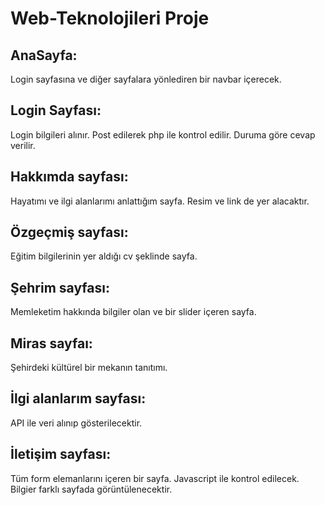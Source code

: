 # Web-Teknolojileri Proje

## AnaSayfa:
 Login sayfasına ve diğer sayfalara yönlediren bir navbar içerecek.

## Login Sayfası: 
Login bilgileri alınır. Post edilerek php ile kontrol edilir. Duruma göre cevap verilir.

## Hakkımda sayfası: 
Hayatımı ve ilgi alanlarımı anlattığım sayfa. Resim ve link de yer alacaktır.

## Özgeçmiş sayfası: 
Eğitim bilgilerinin yer aldığı cv şeklinde sayfa.

## Şehrim sayfası:
 Memleketim hakkında bilgiler olan ve bir slider içeren sayfa.

## Miras sayfaı: 
Şehirdeki kültürel bir mekanın tanıtımı.

## İlgi alanlarım sayfası:
API ile veri alınıp gösterilecektir.

## İletişim sayfası:
Tüm form elemanlarını içeren bir sayfa. Javascript ile kontrol edilecek. Bilgier farklı sayfada görüntülenecektir.

